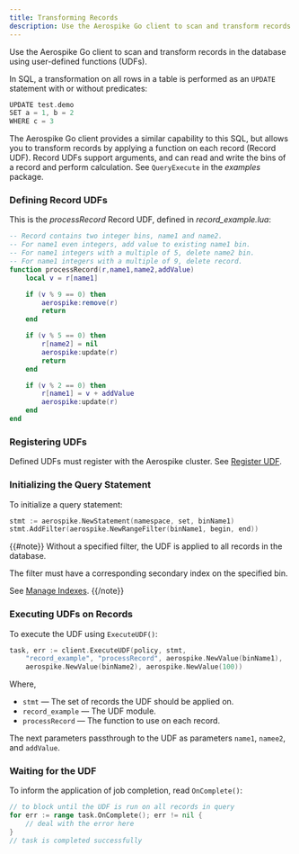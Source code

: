 ```yaml
---
title: Transforming Records
description: Use the Aerospike Go client to scan and transform records in the database using user-defined functions (UDFs). 
---
```


Use the Aerospike Go client to scan and transform records in the database using user-defined functions (UDFs).

In SQL, a transformation on all rows in a table is performed as an `UPDATE` statement with or without predicates:

```cpp
UPDATE test.demo
SET a = 1, b = 2
WHERE c = 3
```

The Aerospike Go client provides a similar capability to this SQL, but allows you to transform records by applying a function on each record (Record UDF). Record UDFs support arguments, and can read and write the bins of a record and perform calculation. See `QueryExecute` in the _examples_ package.

### Defining Record UDFs

This is the _processRecord_ Record UDF, defined in _record\_example.lua_: 

```lua
-- Record contains two integer bins, name1 and name2.
-- For name1 even integers, add value to existing name1 bin.
-- For name1 integers with a multiple of 5, delete name2 bin.
-- For name1 integers with a multiple of 9, delete record. 
function processRecord(r,name1,name2,addValue)
    local v = r[name1]

    if (v % 9 == 0) then
        aerospike:remove(r)
        return
    end

    if (v % 5 == 0) then
        r[name2] = nil
        aerospike:update(r)
        return
    end

    if (v % 2 == 0) then
        r[name1] = v + addValue
        aerospike:update(r)
    end
end
```

### Registering UDFs

Defined UDFs must register with the Aerospike cluster. See [Register UDF](/docs/client/go/udf/register.html).

### Initializing the Query Statement

To initialize a query statement:

```go
stmt := aerospike.NewStatement(namespace, set, binName1)
stmt.AddFilter(aerospike.NewRangeFilter(binName1, begin, end))
```

{{#note}} 
Without a specified filter, the UDF is applied to all records in the database.

The filter must have a corresponding secondary index on the specified bin. 

See [Manage Indexes](/docs/client/go/usage/query/sindex.html).
{{/note}}

### Executing UDFs on Records

To execute the UDF using `ExecuteUDF()`:

```go
task, err := client.ExecuteUDF(policy, stmt, 
    "record_example", "processRecord", aerospike.NewValue(binName1), 
    aerospike.NewValue(binName2), aerospike.NewValue(100))
```

Where,
 
- `stmt` &mdash; The set of records the UDF should be applied on.
- `record_example` &mdash; The UDF module.
- `processRecord` &mdash; The function to use on each record.

The next parameters passthrough to the UDF as parameters `name1`, `namee2`, and `addValue`.

### Waiting for the UDF

To inform the application of job completion, read `OnComplete()`:

```go
// to block until the UDF is run on all records in query
for err := range task.OnComplete(); err != nil {
    // deal with the error here
}
// task is completed successfully
```

